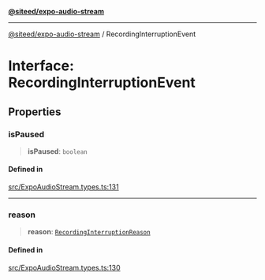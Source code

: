[**@siteed/expo-audio-stream**](../README.md)

***

[@siteed/expo-audio-stream](../README.md) / RecordingInterruptionEvent

# Interface: RecordingInterruptionEvent

## Properties

### isPaused

> **isPaused**: `boolean`

#### Defined in

[src/ExpoAudioStream.types.ts:131](https://github.com/deeeed/expo-audio-stream/blob/4373374589d9901f0064efa714398749411f46d7/packages/expo-audio-stream/src/ExpoAudioStream.types.ts#L131)

***

### reason

> **reason**: [`RecordingInterruptionReason`](../type-aliases/RecordingInterruptionReason.md)

#### Defined in

[src/ExpoAudioStream.types.ts:130](https://github.com/deeeed/expo-audio-stream/blob/4373374589d9901f0064efa714398749411f46d7/packages/expo-audio-stream/src/ExpoAudioStream.types.ts#L130)

